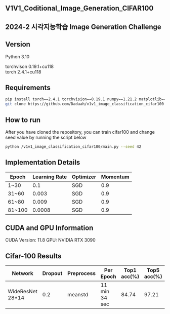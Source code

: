 ## V1V1_Coditional_Image_Generation_CIFAR100
## 2024-2 시각지능학습 Image Generation Challenge

## Version

Python 3.10

torchvison 0.19.1+cu118  
torch 2.4.1+cu118  

## Requirements
```bash
pip install torch==2.4.1 torchvision==0.19.1 numpy==1.21.2 matplotlib==3.4.3 scikit-learn==1.0.2
git clone https://github.com/Dadaah/v1v1_image_classification_cifar100
```
## How to run
After you have cloned the repository, you can train cifar100 and change seed value by running the script below 
```bash
python /v1v1_image_classification_cifar100/main.py --seed 42 
```
## Implementation Details
| Epoch | Learning Rate | Optimizer | Momentum |
|-------|---------------|-----------|----------|
| 1~30  | 0.1           | SGD       | 0.9      |
| 31~60 | 0.003         | SGD       | 0.9      |
| 61~80 | 0.009         | SGD       | 0.9      |
| 81~100| 0.0008        | SGD       | 0.9      |

## CUDA and GPU Information
CUDA Version: 11.8
GPU: NVIDIA RTX 3090

## Cifar-100 Results

| Network         | Dropout | Preprocess          |   Per Epoch  | Top1 acc(%) | Top5 acc(%) | superclass acc(%) |
|-----------------|---------|---------------------|--------------|-------------|-------------|-------------|
| WideResNet 28*14| 0.2     | meanstd             | 11 min 34 sec |    84.74    |    97.21    |    91.44    |
